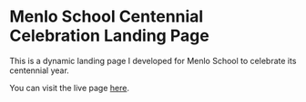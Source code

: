 Menlo School Centennial Celebration Landing Page
================================================

This is a dynamic landing page I developed for Menlo School to celebrate its centennial year.

You can visit the live page [here](https://www.menloschool.org/centennial).
